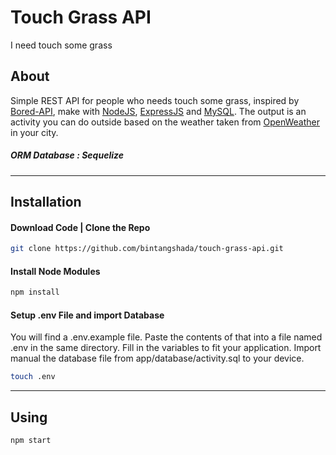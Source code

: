 # Touch Grass API
I need touch some grass

## About
Simple REST API for people who needs touch some grass, inspired by [Bored-API](https://www.boredapi.com/), make with [NodeJS](https://nodejs.org/), [ExpressJS](https://expressjs.com/) and [MySQL](https://www.mysql.com/). The output is an activity you can do outside based on the weather taken from [OpenWeather](https://openweathermap.org/) in your city.
##### ORM Database  : Sequelize

---
## Installation

#### Download Code | Clone the Repo

```bash
git clone https://github.com/bintangshada/touch-grass-api.git
```

#### Install Node Modules
```bash
npm install
```

#### Setup .env File and import Database
You will find a .env.example file. Paste the contents of that into a file named .env in the same directory. 
Fill in the variables to fit your application. Import manual the database file from app/database/activity.sql to your device.

```bash
touch .env
```

---

## Using
```bash
npm start
```
